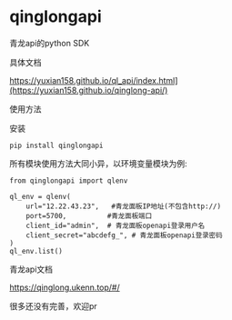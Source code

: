 # qinglongapi

青龙api的python SDK

具体文档

https://yuxian158.github.io/ql_api/index.html](https://yuxian158.github.io/qinglong-api/)

使用方法

安装

```
pip install qinglongapi
```

所有模块使用方法大同小异，以环境变量模块为例:

```
from qinglongapi import qlenv

ql_env = qlenv(
    url="12.22.43.23",   #青龙面板IP地址(不包含http://)
    port=5700,			#青龙面板端口
    client_id="admin",  # 青龙面板openapi登录用户名
    client_secret="abcdefg_", # 青龙面板openapi登录密码
)
ql_env.list()
```

青龙api文档

https://qinglong.ukenn.top/#/

很多还没有完善，欢迎pr
